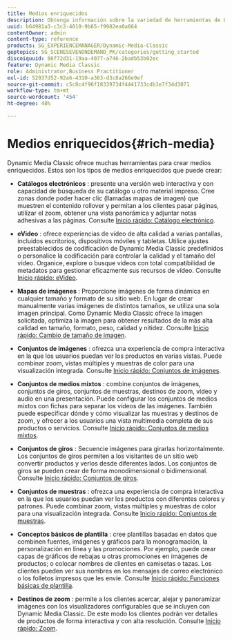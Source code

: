 ```yaml
---
title: Medios enriquecidos
description: Obtenga información sobre la variedad de herramientas de Dynamic Media Classic que pueden ayudarle a crear medios enriquecidos.
uuid: b64981a3-c3c2-4010-9b65-f9982ea0a664
contentOwner: admin
content-type: reference
products: SG_EXPERIENCEMANAGER/Dynamic-Media-Classic
geptopics: SG_SCENESEVENONDEMAND_PK/categories/getting_started
discoiquuid: 86f72d31-19aa-4077-a746-2badb53b02ec
feature: Dynamic Media Classic
role: Administrator,Business Practitioner
exl-id: 52937d52-92a6-4310-a363-d3c8a266e9ef
source-git-commit: c5c8c4f96f18339734f4441733cdb1e7f34d3071
workflow-type: tm+mt
source-wordcount: '454'
ht-degree: 48%

---
```


# Medios enriquecidos{#rich-media}

Dynamic Media Classic ofrece muchas herramientas para crear medios enriquecidos. Estos son los tipos de medios enriquecidos que puede crear:

* **Catálogos electrónicos** : presente una versión web interactiva y con capacidad de búsqueda de su catálogo u otro material impreso. Cree zonas donde poder hacer clic (llamadas mapas de imagen) que muestren el contenido rollover y permitan a los clientes pasar páginas, utilizar el zoom, obtener una vista panorámica y adjuntar notas adhesivas a las páginas.
Consulte [Inicio rápido: Catálogo electrónico](/help/quick-start-ecatalog.md).

* **eVideo** : ofrece experiencias de vídeo de alta calidad a varias pantallas, incluidos escritorios, dispositivos móviles y tabletas. Utilice ajustes preestablecidos de codificación de Dynamic Media Classic predefinidos o personalice la codificación para controlar la calidad y el tamaño del vídeo. Organice, explore o busque vídeos con total compatibilidad de metadatos para gestionar eficazmente sus recursos de vídeo.
Consulte [Inicio rápido: eVideo](/help/quick-start-video.md).

* **Mapas de imágenes** : Proporcione imágenes de forma dinámica en cualquier tamaño y formato de su sitio web. En lugar de crear manualmente varias imágenes de distintos tamaños, se utiliza una sola imagen principal. Como Dynamic Media Classic ofrece la imagen solicitada, optimiza la imagen para obtener resultados de la más alta calidad en tamaño, formato, peso, calidad y nitidez.
Consulte [Inicio rápido: Cambio de tamaño de imagen](/help/quick-start-image-sizing.md).

* **Conjuntos de imágenes** : ofrezca una experiencia de compra interactiva en la que los usuarios puedan ver los productos en varias vistas. Puede combinar zoom, vistas múltiples y muestras de color para una visualización integrada.
Consulte [Inicio rápido: Conjuntos de imágenes](/help/quick-start-image-sets.md).

* **Conjuntos de medios mixtos** : combine conjuntos de imágenes, conjuntos de giros, conjuntos de muestras, destinos de zoom, vídeo y audio en una presentación. Puede configurar los conjuntos de medios mixtos con fichas para separar los vídeos de las imágenes. También puede especificar dónde y cómo visualizar las muestras y destinos de zoom, y ofrecer a los usuarios una vista multimedia completa de sus productos o servicios.
Consulte [Inicio rápido: Conjuntos de medios mixtos](/help/quick-start-mixed-media-sets.md).

* **Conjuntos de giros** : Secuencie imágenes para girarlas horizontalmente. Los conjuntos de giros permiten a los visitantes de un sitio web convertir productos y verlos desde diferentes lados. Los conjuntos de giros se pueden crear de forma monodimensional o bidimensional.
Consulte [Inicio rápido: Conjuntos de giros](/help/quick-start-spin-sets.md).

* **Conjuntos de muestras** : ofrezca una experiencia de compra interactiva en la que los usuarios puedan ver los productos con diferentes colores y patrones. Puede combinar zoom, vistas múltiples y muestras de color para una visualización integrada.
Consulte [Inicio rápido: Conjuntos de muestras](/help/quick-start-swatch-sets.md).

* **Conceptos básicos de plantilla** : cree plantillas basadas en datos que combinen fuentes, imágenes y gráficos para la monogramación, la personalización en línea y las promociones. Por ejemplo, puede crear capas de gráficos de rebajas u otras promociones en imágenes de productos; o colocar nombres de clientes en camisetas o tazas. Los clientes pueden ver sus nombres en los mensajes de correo electrónico o los folletos impresos que les envíe.
Consulte [Inicio rápido: Funciones básicas de plantilla](/help/quick-start-template-basics.md).

* **Destinos de zoom** : permite a los clientes acercar, alejar y panoramizar imágenes con los visualizadores configurables que se incluyen con Dynamic Media Classic. De este modo los clientes podrán ver detalles de productos de forma interactiva y con alta resolución.
Consulte [Inicio rápido: Zoom](/help/quick-start-zoom.md).

